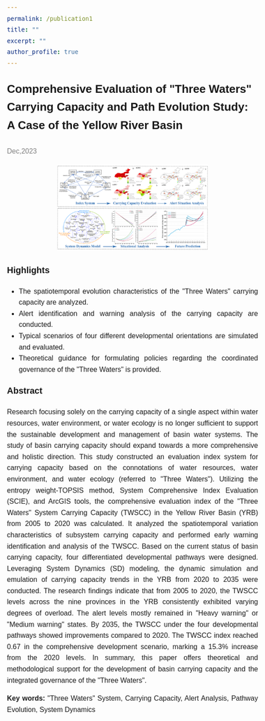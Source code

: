 ```yaml
---
permalink: /publication1
title: ""
excerpt: ""
author_profile: true
---
```


<html>
<head>
    <style>
        body {
            font-family: 'Arial', sans-serif;
            font-size: 16px;
            line-height: 1.6;
            text-align: justify;
        }
        .title {
            font-size: 26px;
            text-align: left;
            font-weight: bold;
        }
        .highlight {
            font-size: 20px;
        }
    </style>
</head>
<body>
    <p class="title">Comprehensive Evaluation of "Three Waters" Carrying Capacity and Path Evolution Study: A Case of the Yellow River Basin</p>
    <p><span style="color: grey;">Dec,2023</span></p>
    <div align="center">
      <img src='images/Graphical Abstract.jpg' alt="sym" width="60%">
    </div>
    <p class="highlight"><strong>Highlights</strong></p>
    <ul>
        <li>The spatiotemporal evolution characteristics of the "Three Waters" carrying capacity are analyzed.</li>
        <li>Alert identification and warning analysis of the carrying capacity are conducted.</li>
        <li>Typical scenarios of four different developmental orientations are simulated and evaluated.</li>
        <li>Theoretical guidance for formulating policies regarding the coordinated governance of the "Three Waters" is provided.</li>
    </ul>
    <p class="highlight"><strong>Abstract</strong></p>
    <p>
        Research focusing solely on the carrying capacity of a single aspect within water resources, water environment, or water ecology is no longer sufficient to support the sustainable development and management of basin water systems. The study of basin carrying capacity should expand towards a more comprehensive and holistic direction. This study constructed an evaluation index system for carrying capacity based on the connotations of water resources, water environment, and water ecology (referred to "Three Waters"). Utilizing the entropy weight-TOPSIS method, System Comprehensive Index Evaluation (SCIE), and ArcGIS tools, the comprehensive evaluation index of the "Three Waters" System Carrying Capacity (TWSCC) in the Yellow River Basin (YRB) from 2005 to 2020 was calculated. It analyzed the spatiotemporal variation characteristics of subsystem carrying capacity and performed early warning identification and analysis of the TWSCC. Based on the current status of basin carrying capacity, four differentiated developmental pathways were designed. Leveraging System Dynamics (SD) modeling, the dynamic simulation and emulation of carrying capacity trends in the YRB from 2020 to 2035 were conducted. The research findings indicate that from 2005 to 2020, the TWSCC levels across the nine provinces in the YRB consistently exhibited varying degrees of overload. The alert levels mostly remained in "Heavy warning" or "Medium warning" states. By 2035, the TWSCC under the four developmental pathways showed improvements compared to 2020. The TWSCC index reached 0.67 in the comprehensive development scenario, marking a 15.3% increase from the 2020 levels. In summary, this paper offers theoretical and methodological support for the development of basin carrying capacity and the integrated governance of the "Three Waters".
    </p>
    <p><strong>Key words:</strong> "Three Waters" System, Carrying Capacity, Alert Analysis, Pathway Evolution, System Dynamics</p>
</body>
</html>
